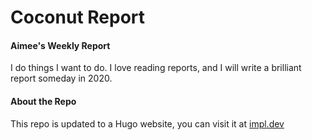 # Coconut Report

#### Aimee's Weekly Report

I do things I want to do. I love reading reports, and I will write a brilliant report someday in 2020.

#### About the Repo

This repo is updated to a Hugo website, you can visit it at [impl.dev](https://impl.dev)
